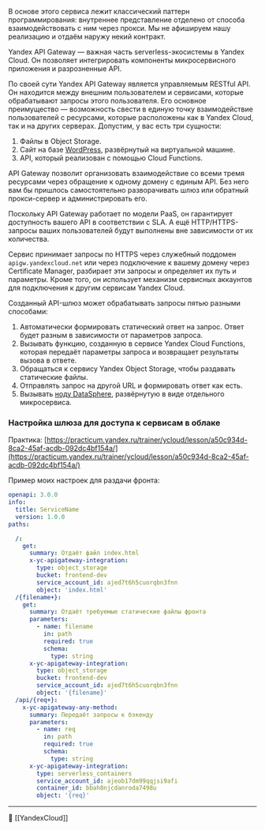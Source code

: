 В основе этого сервиса лежит классический паттерн программирования: внутреннее представление отделено от способа взаимодействовать с ним через прокси. Мы не афишируем нашу реализацию и отдаём наружу некий контракт.

Yandex API Gateway — важная часть serverless-экосистемы в Yandex Cloud. Он позволяет интегрировать компоненты микросервисного приложения и разрозненные API.

По своей сути Yandex API Gateway является управляемым RESTful API. Он находится между внешним пользователем и сервисами, которые обрабатывают запросы этого пользователя. Его основное преимущество — возможность свести в единую точку взаимодействие пользователей с ресурсами, которые расположены как в Yandex Cloud, так и на других серверах. Допустим, у вас есть три сущности:

1. Файлы в Object Storage.
2. Сайт на базе [WordPress](https://ru.wordpress.org/), развёрнутый на виртуальной машине.
3. API, который реализован с помощью Cloud Functions.

API Gateway позволит организовать взаимодействие со всеми тремя ресурсами через обращение к одному домену с единым API. Без него вам бы пришлось самостоятельно разворачивать шлюз или обратный прокси-сервер и администрировать его.

Поскольку API Gateway работает по модели PaaS, он гарантирует доступность вашего API в соответствии с SLA. А ещё HTTP/HTTPS-запросы ваших пользователей будут выполнены вне зависимости от их количества.

Сервис принимает запросы по HTTPS через служебный поддомен `apigw.yandexcloud.net` или через подключение к вашему домену через Certificate Manager, разбирает эти запросы и определяет их путь и параметры. Кроме того, он использует механизм сервисных аккаунтов для подключения к другим сервисам Yandex Cloud.

Созданный API-шлюз может обрабатывать запросы пятью разными способами:

1. Автоматически формировать статический ответ на запрос. Ответ будет разным в зависимости от параметров запроса.
2. Вызывать функцию, созданную в сервисе Yandex Cloud Functions, которая передаёт параметры запроса и возвращает результаты вызова в ответе.
3. Обращаться к сервису Yandex Object Storage, чтобы раздавать статические файлы.
4. Отправлять запрос на другой URL и формировать ответ как есть.
5. Вызывать [ноду DataSphere](https://cloud.yandex.ru/docs/datasphere/concepts/deploy/#python-nodes), развёрнутую в виде отдельного микросервиса.

### Настройка шлюза для доступа к сервисам в облаке

Практика: [https://practicum.yandex.ru/trainer/ycloud/lesson/a50c934d-8ca2-45af-acdb-092dc4bf154a/](https://practicum.yandex.ru/trainer/ycloud/lesson/a50c934d-8ca2-45af-acdb-092dc4bf154a/)

Пример моих настроек для раздачи фронта:

```yaml
openapi: 3.0.0
info:
  title: ServiceName
  version: 1.0.0
paths:

  /:
    get:
      summary: Отдаёт файл index.html
      x-yc-apigateway-integration:
        type: object_storage
        bucket: frontend-dev
        service_account_id: ajed7t6h5cuorqbn3fnn
        object: 'index.html'
  /{filename+}:
    get:
      summary: Отдаёт требуемые статические файлы фронта
      parameters:
        - name: filename
          in: path
          required: true
          schema:
            type: string
      x-yc-apigateway-integration:
        type: object_storage
        bucket: frontend-dev
        service_account_id: ajed7t6h5cuorqbn3fnn
        object: '{filename}'
  /api/{req+}:
    x-yc-apigateway-any-method:
      summary: Передаёт запросы к бэкенду
      parameters:
        - name: req
          in: path
          required: true
          schema:
            type: string
      x-yc-apigateway-integration:
        type: serverless_containers
        service_account_id: ajeob17dm99qqjsi9afi
        container_id: bbah8njcdanroda7498u
        object: '{req}'

```


----
📂 [[YandexCloud]]